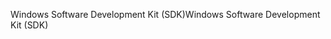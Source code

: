 <span data-ttu-id="39431-101">Windows Software Development Kit (SDK)</span><span class="sxs-lookup"><span data-stu-id="39431-101">Windows Software Development Kit (SDK)</span></span>